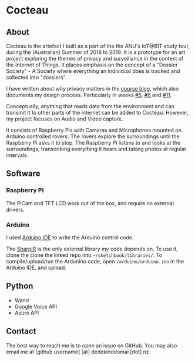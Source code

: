 # Cocteau

## About

Cocteau is the artefact I built as a part of the the ANU's IoT@BIT study tour, during the (Australian) Summer of 2018 to 2019. It is a prototype for an art project exploring the themes of privacy and surveillance in the context of the Internet of Things. It places emphasis on the concept of a "Dossier Society" - A Society where everything an individual does is tracked and collected into "dossiers". 

I have written about why privacy matters in the [course blog](https://cs.anu.edu.au/courses/china-study-tour/news/#chocolatier), which also documents my design process. Particularly in weeks [#5](https://cs.anu.edu.au/courses/china-study-tour/news/2018/12/24/chocolatier-privacy/), [#6](https://cs.anu.edu.au/courses/china-study-tour/news/2019/01/04/chocolatier-project-diary/) and [#11](https://cs.anu.edu.au/courses/china-study-tour/news/2019/02/08/chocolatier-project-diary6/). 

Conceptually, anything that reads data from the environment and can transmit it to other parts of the internet can be added to Cocteau. However, my project focuses on Audio and Video capture. 

It consists of Raspberry Pis with Cameras and Microphones mounted on Arduino controlled rovers. The rovers explore the surroundings until the Raspberry Pi asks it to stop. The Raspberry Pi listens to and looks at the surroundings, transcribing everything it hears and taking photos at regular intervals. 

## Software 

### Raspberry Pi 

The PiCam and TFT LCD work out of the box, and require no external drivers. 

### Arduino

I used [Arduino IDE](https://www.arduino.cc/en/Main/Software) to write the Arduino control code. 

The [SharpIR](https://github.com/guillaume-rico/SharpIR) is the only external library my code depends on. To use it, clone the clone the linked repo into `~/sketchbook/libraries/`. 
To compile/upload/run the Ardunino code, open `/arduino/arduino.ino` in the Arduino IDE, and upload. 

## Python 

* Wand 
* Google Voice API
* Azure API 

## Contact 

The best way to reach me is to open an issue on GitHub. You may also email me at \[github username\] \[at\] dedekinddomai \[dot\] nz